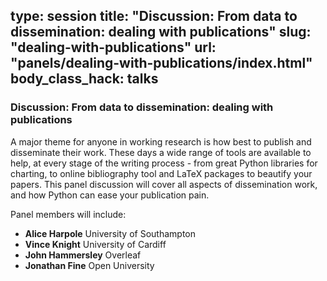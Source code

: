 type: session
title: "Discussion: From data to dissemination: dealing with publications"
slug: "dealing-with-publications"
url: "panels/dealing-with-publications/index.html"
body_class_hack: talks
---

### Discussion: From data to dissemination: dealing with publications

A major theme for anyone in working research is how best to publish and
disseminate their work. These days a wide range of tools are available to help,
at every stage of the writing process - from great Python libraries for
charting, to online bibliography tool and LaTeX packages to beautify your
papers. This panel discussion will cover all aspects of dissemination work,
and how Python can ease your publication pain.

Panel members will include:

<ul>
<li><strong>Alice Harpole</strong> University of Southampton</li>
<li><strong>Vince Knight</strong> University of Cardiff</li>
<li><strong>John Hammersley</strong> Overleaf</li>
<li><strong>Jonathan Fine</strong> Open University</li>
</ul>
